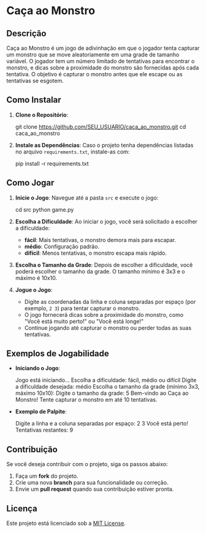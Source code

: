 # Caça ao Monstro

## Descrição

Caça ao Monstro é um jogo de adivinhação em que o jogador tenta capturar um monstro que se move aleatoriamente em uma grade de tamanho variável. O jogador tem um número limitado de tentativas para encontrar o monstro, e dicas sobre a proximidade do monstro são fornecidas após cada tentativa. O objetivo é capturar o monstro antes que ele escape ou as tentativas se esgotem.

## Como Instalar

1. **Clone o Repositório**:
   
   git clone https://github.com/SEU_USUARIO/caca_ao_monstro.git
   cd caca_ao_monstro
   

2. **Instale as Dependências**:
   Caso o projeto tenha dependências listadas no arquivo `requirements.txt`, instale-as com:
   
   pip install -r requirements.txt
   

## Como Jogar

1. **Inicie o Jogo**:
   Navegue até a pasta `src` e execute o jogo:
   
   cd src
   python game.py
   

2. **Escolha a Dificuldade**:
   Ao iniciar o jogo, você será solicitado a escolher a dificuldade:
   - **fácil**: Mais tentativas, o monstro demora mais para escapar.
   - **médio**: Configuração padrão.
   - **difícil**: Menos tentativas, o monstro escapa mais rápido.

3. **Escolha o Tamanho da Grade**:
   Depois de escolher a dificuldade, você poderá escolher o tamanho da grade. O tamanho mínimo é 3x3 e o máximo é 10x10.

4. **Jogue o Jogo**:
   - Digite as coordenadas da linha e coluna separadas por espaço (por exemplo, `2 3`) para tentar capturar o monstro.
   - O jogo fornecerá dicas sobre a proximidade do monstro, como "Você está muito perto!" ou "Você está longe!"
   - Continue jogando até capturar o monstro ou perder todas as suas tentativas.

## Exemplos de Jogabilidade

- **Iniciando o Jogo**:
   
   Jogo está iniciando...
   Escolha a dificuldade: fácil, médio ou difícil
   Digite a dificuldade desejada: médio
   Escolha o tamanho da grade (mínimo 3x3, máximo 10x10):
   Digite o tamanho da grade: 5
   Bem-vindo ao Caça ao Monstro! Tente capturar o monstro em até 10 tentativas.
   

- **Exemplo de Palpite**:
   
   Digite a linha e a coluna separadas por espaço: 2 3
   Você está perto!
   Tentativas restantes: 9
   

## Contribuição

Se você deseja contribuir com o projeto, siga os passos abaixo:

1. Faça um **fork** do projeto.
2. Crie uma nova **branch** para sua funcionalidade ou correção.
3. Envie um **pull request** quando sua contribuição estiver pronta.

## Licença

Este projeto está licenciado sob a [MIT License](LICENSE).